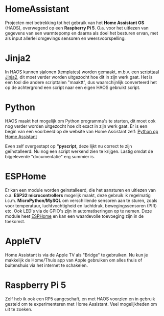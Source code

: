 # HomeAssistant
Projecten met betrekking tot het gebruik van het **Home Assistant OS** (HAOS), overwegend op een **Raspberry Pi 5**.
O.a. voor het uitlezen van gegevens van een warmtepomp en daarna als doel het besturen ervan, met
als input allerlei omgevings sensoren en weersvoorspelling.

# Jinja2
In HAOS kunnen sjalonen (templates) worden gemaakt, m.b.v. een
[scripttaal Jinja2](https://jinja.palletsprojects.com/en/latest/templates/),
dit moet verder worden uitgezocht hoe dit in zijn werk gaat.
Het is een tool die andere scripttalen "maaktt", dus waarschijnlijk converteerd
het op de achtergrond een script naar een eigen HAOS gebruikt script.

# Python
HAOS maakt het mogelijk om Python programma's te starten, dit moet ook nog verder worden uitgezocht hoe dit exact in 
zijn werk gaat. Er is een begin van een voorbeeld op de website van Home Assistant zelf:
[Python op Home Assistant](https://www.home-assistant.io/integrations/python_script/)

Even zelf overgestapt op **"pyscript**, deze lijkt nu correct te zijn geïnstalleerd.
Nu nog een script werkend zien te krijgen. Lastig omdat de bijgeleverde "documentatie" erg summier is.

# ESPHome
Er kan een module worden geinstalleerd, die het aansturen en uitlezen van o.a. **ESP32 microcontrollers** mogelijk maakt, deze 
gebruik ik regelmatig i.c.m. **MicroPython/MySQL** om verschillende sensoren aan te sturen,
zoals voor temperatuur, luchtvochtigheid en luchtdruk, bewegingssensoren (PIR) etc. Ook LED's via de GPIO's zijn in
automatiseringen op te nemen.
Deze module heet [ESPHome](https://www.esphome.io/) en kan een waardevolle toevoeging zijn in de toekomst. 

# AppleTV
Home Assistant is via de Apple TV als "Bridge" te gebruiken. Nu kun je makkelijk de Home/Thuis app van Apple gebruiken om alles
thuis of buitenshuis via het internet te schakelen.

# Raspberry Pi 5
Zelf heb ik ook een RP5 aangeschaft, en met HAOS voorzien en in gebruik gesteld om te experimenteren met Home Assistant.
Veel mogelijkheden om uit te zoeken.
